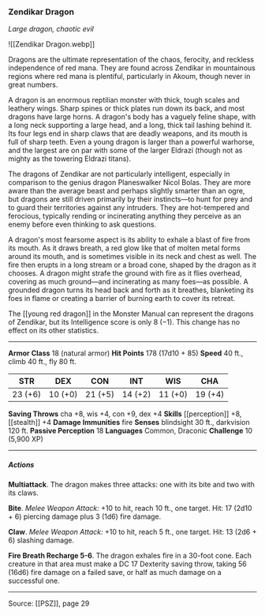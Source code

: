 ### Zendikar Dragon
_Large dragon, chaotic evil_

![[Zendikar Dragon.webp]]

Dragons are the ultimate representation of the chaos, ferocity, and reckless independence of red mana. They are found across Zendikar in mountainous regions where red mana is plentiful, particularly in Akoum, though never in great numbers.

A dragon is an enormous reptilian monster with thick, tough scales and leathery wings. Sharp spines or thick plates run down its back, and most dragons have large horns. A dragon's body has a vaguely feline shape, with a long neck supporting a large head, and a long, thick tail lashing behind it. Its four legs end in sharp claws that are deadly weapons, and its mouth is full of sharp teeth. Even a young dragon is larger than a powerful warhorse, and the largest are on par with some of the larger Eldrazi (though not as mighty as the towering Eldrazi titans).

The dragons of Zendikar are not particularly intelligent, especially in comparison to the genius dragon Planeswalker Nicol Bolas. They are more aware than the average beast and perhaps slightly smarter than an ogre, but dragons are still driven primarily by their instincts—to hunt for prey and to guard their territories against any intruders. They are hot-tempered and ferocious, typically rending or incinerating anything they perceive as an enemy before even thinking to ask questions.

A dragon's most fearsome aspect is its ability to exhale a blast of fire from its mouth. As it draws breath, a red glow like that of molten metal forms around its mouth, and is sometimes visible in its neck and chest as well. The fire then erupts in a long stream or a broad cone, shaped by the dragon as it chooses. A dragon might strafe the ground with fire as it flies overhead, covering as much ground—and incinerating as many foes—as possible. A grounded dragon turns its head back and forth as it breathes, blanketing its foes in flame or creating a barrier of burning earth to cover its retreat.

The [[young red dragon]] in the Monster Manual can represent the dragons of Zendikar, but its Intelligence score is only 8 (−1). This change has no effect on its other statistics.



---

**Armor Class** 18 (natural armor)
**Hit Points** 178 (17d10 + 85)
**Speed** 40 ft., climb 40 ft., fly 80 ft.

| STR     | DEX     | CON     | INT     | WIS     | CHA     |
|---------|---------|---------|---------|---------|---------|
| 23 (+6) | 10 (+0) | 21 (+5) | 14 (+2) | 11 (+0) | 19 (+4) |

**Saving Throws** cha +8, wis +4, con +9, dex +4
**Skills** [[perception]] +8, [[stealth]] +4
**Damage Immunities** fire
**Senses** blindsight 30 ft., darkvision 120 ft.
**Passive Perception** 18
**Languages** Common, Draconic
**Challenge** 10 (5,900 XP)

---

##### Actions
**Multiattack**. The dragon makes three attacks: one with its bite and two with its claws.

**Bite**. _Melee Weapon Attack:_ +10 to hit, reach 10 ft., one target. Hit: 17 (2d10 + 6) piercing damage plus 3 (1d6) fire damage.

**Claw**. _Melee Weapon Attack:_ +10 to hit, reach 5 ft., one target. Hit: 13 (2d6 + 6) slashing damage.

**Fire Breath Recharge 5-6**. The dragon exhales fire in a 30-foot cone. Each creature in that area must make a DC 17 Dexterity saving throw, taking 56 (16d6) fire damage on a failed save, or half as much damage on a successful one.


---

Source: [[PSZ]], page 29